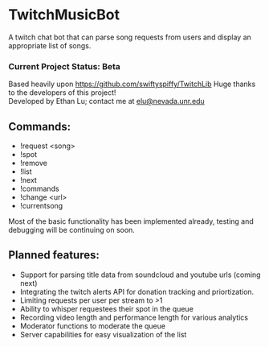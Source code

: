 # TwitchMusicBot
A twitch chat bot that can parse song requests from users and display an appropriate list of songs.

### Current Project Status: Beta

Based heavily upon https://github.com/swiftyspiffy/TwitchLib Huge thanks to the developers of this project!  
Developed by Ethan Lu; contact me at elu@nevada.unr.edu

## Commands:

- !request \<song\>
- !spot
- !remove
- !list
- !next
- !commands
- !change \<url\>
- !currentsong

Most of the basic functionality has been implemented already, testing and debugging will be continuing on soon.  

## Planned features:

- Support for parsing title data from soundcloud and youtube urls (coming next)
- Integrating the twitch alerts API for donation tracking and priortization.
- Limiting requests per user per stream to >1
- Ability to whisper requestees their spot in the queue
- Recording video length and performance length for various analytics
- Moderator functions to moderate the queue
- Server capabilities for easy visualization of the list

